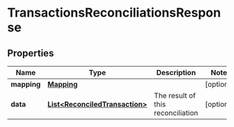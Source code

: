 

# TransactionsReconciliationsResponse


## Properties

Name | Type | Description | Notes
------------ | ------------- | ------------- | -------------
**mapping** | [**Mapping**](Mapping.md) |  |  [optional]
**data** | [**List&lt;ReconciledTransaction&gt;**](ReconciledTransaction.md) | The result of this reconciliation |  [optional]



